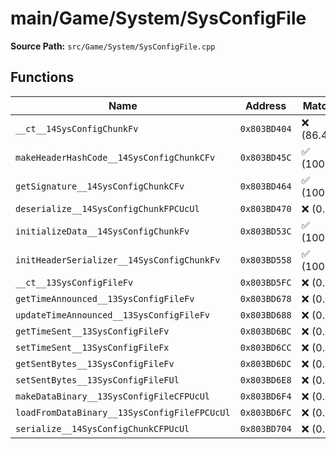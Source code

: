 # main/Game/System/SysConfigFile

**Source Path:** `src/Game/System/SysConfigFile.cpp`

## Functions

| Name | Address | Match % |
|------|---------|---------|
| `__ct__14SysConfigChunkFv` | `0x803BD404` | :x: (86.4%) |
| `makeHeaderHashCode__14SysConfigChunkCFv` | `0x803BD45C` | :white_check_mark: (100.0%) |
| `getSignature__14SysConfigChunkCFv` | `0x803BD464` | :white_check_mark: (100.0%) |
| `deserialize__14SysConfigChunkFPCUcUl` | `0x803BD470` | :x: (0.0%) |
| `initializeData__14SysConfigChunkFv` | `0x803BD53C` | :white_check_mark: (100.0%) |
| `initHeaderSerializer__14SysConfigChunkFv` | `0x803BD558` | :white_check_mark: (100.0%) |
| `__ct__13SysConfigFileFv` | `0x803BD5FC` | :x: (0.0%) |
| `getTimeAnnounced__13SysConfigFileFv` | `0x803BD678` | :x: (0.0%) |
| `updateTimeAnnounced__13SysConfigFileFv` | `0x803BD688` | :x: (0.0%) |
| `getTimeSent__13SysConfigFileFv` | `0x803BD6BC` | :x: (0.0%) |
| `setTimeSent__13SysConfigFileFx` | `0x803BD6CC` | :x: (0.0%) |
| `getSentBytes__13SysConfigFileFv` | `0x803BD6DC` | :x: (0.0%) |
| `setSentBytes__13SysConfigFileFUl` | `0x803BD6E8` | :x: (0.0%) |
| `makeDataBinary__13SysConfigFileCFPUcUl` | `0x803BD6F4` | :x: (0.0%) |
| `loadFromDataBinary__13SysConfigFileFPCUcUl` | `0x803BD6FC` | :x: (0.0%) |
| `serialize__14SysConfigChunkCFPUcUl` | `0x803BD704` | :x: (0.0%) |